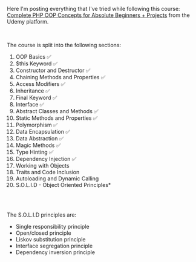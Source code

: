 Here I'm posting everything that I've tried while following this course: [Complete PHP OOP Concepts for Absolute Beginners + Projects](https://www.udemy.com/course/complete-php-oop-tutorials-for-absolute-beginners-projects/)
from the Udemy platform.

<br>

The course is split into the following sections: <br>
1. OOP Basics ✅
2. $this Keyword ✅
3. Constructor and Destructor ✅
4. Chaining Methods and Properties ✅
5. Access Modifiers ✅
6. Inheritance ✅
7. Final Keyword ✅
8. Interface ✅
9. Abstract Classes and Methods ✅
10. Static Methods and Properties ✅
11. Polymorphism ✅
12. Data Encapsulation ✅
13. Data Abstraction ✅
14. Magic Methods ✅
15. Type Hinting ✅
16. Dependency Injection ✅
17. Working with Objects
18. Traits and Code Inclusion
19. Autoloading and Dynamic Calling
20. S.O.L.I.D - Object Oriented Principles*
<br>
<br>


The S.O.L.I.D principles are:
- Single responsibility principle
- Open/closed principle
- Liskov substitution principle
- Interface segregation principle
- Dependency inversion principle